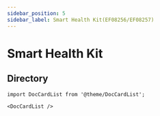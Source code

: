 ```yaml
---
sidebar_position: 5
sidebar_label: Smart Health Kit(EF08256/EF08257)
---
```


# Smart Health Kit


##  Directory

```mdx-code-block
import DocCardList from '@theme/DocCardList';

<DocCardList />
```
